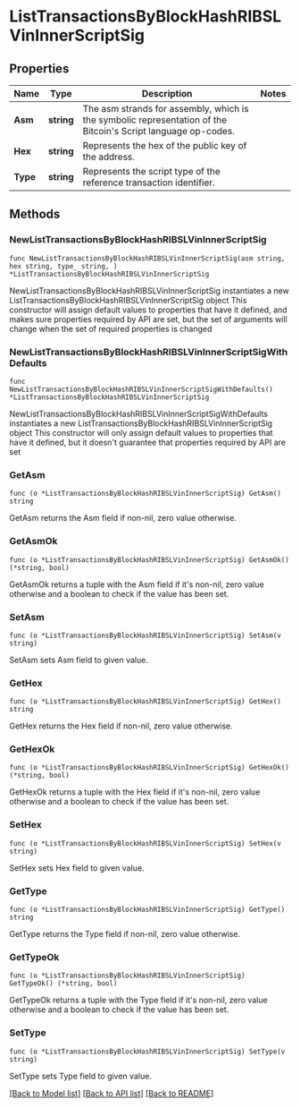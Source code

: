 # ListTransactionsByBlockHashRIBSLVinInnerScriptSig

## Properties

Name | Type | Description | Notes
------------ | ------------- | ------------- | -------------
**Asm** | **string** | The asm strands for assembly, which is the symbolic representation of the Bitcoin&#39;s Script language op-codes. | 
**Hex** | **string** | Represents the hex of the public key of the address. | 
**Type** | **string** | Represents the script type of the reference transaction identifier. | 

## Methods

### NewListTransactionsByBlockHashRIBSLVinInnerScriptSig

`func NewListTransactionsByBlockHashRIBSLVinInnerScriptSig(asm string, hex string, type_ string, ) *ListTransactionsByBlockHashRIBSLVinInnerScriptSig`

NewListTransactionsByBlockHashRIBSLVinInnerScriptSig instantiates a new ListTransactionsByBlockHashRIBSLVinInnerScriptSig object
This constructor will assign default values to properties that have it defined,
and makes sure properties required by API are set, but the set of arguments
will change when the set of required properties is changed

### NewListTransactionsByBlockHashRIBSLVinInnerScriptSigWithDefaults

`func NewListTransactionsByBlockHashRIBSLVinInnerScriptSigWithDefaults() *ListTransactionsByBlockHashRIBSLVinInnerScriptSig`

NewListTransactionsByBlockHashRIBSLVinInnerScriptSigWithDefaults instantiates a new ListTransactionsByBlockHashRIBSLVinInnerScriptSig object
This constructor will only assign default values to properties that have it defined,
but it doesn't guarantee that properties required by API are set

### GetAsm

`func (o *ListTransactionsByBlockHashRIBSLVinInnerScriptSig) GetAsm() string`

GetAsm returns the Asm field if non-nil, zero value otherwise.

### GetAsmOk

`func (o *ListTransactionsByBlockHashRIBSLVinInnerScriptSig) GetAsmOk() (*string, bool)`

GetAsmOk returns a tuple with the Asm field if it's non-nil, zero value otherwise
and a boolean to check if the value has been set.

### SetAsm

`func (o *ListTransactionsByBlockHashRIBSLVinInnerScriptSig) SetAsm(v string)`

SetAsm sets Asm field to given value.


### GetHex

`func (o *ListTransactionsByBlockHashRIBSLVinInnerScriptSig) GetHex() string`

GetHex returns the Hex field if non-nil, zero value otherwise.

### GetHexOk

`func (o *ListTransactionsByBlockHashRIBSLVinInnerScriptSig) GetHexOk() (*string, bool)`

GetHexOk returns a tuple with the Hex field if it's non-nil, zero value otherwise
and a boolean to check if the value has been set.

### SetHex

`func (o *ListTransactionsByBlockHashRIBSLVinInnerScriptSig) SetHex(v string)`

SetHex sets Hex field to given value.


### GetType

`func (o *ListTransactionsByBlockHashRIBSLVinInnerScriptSig) GetType() string`

GetType returns the Type field if non-nil, zero value otherwise.

### GetTypeOk

`func (o *ListTransactionsByBlockHashRIBSLVinInnerScriptSig) GetTypeOk() (*string, bool)`

GetTypeOk returns a tuple with the Type field if it's non-nil, zero value otherwise
and a boolean to check if the value has been set.

### SetType

`func (o *ListTransactionsByBlockHashRIBSLVinInnerScriptSig) SetType(v string)`

SetType sets Type field to given value.



[[Back to Model list]](../README.md#documentation-for-models) [[Back to API list]](../README.md#documentation-for-api-endpoints) [[Back to README]](../README.md)


